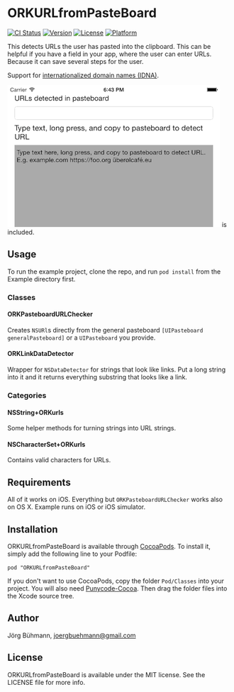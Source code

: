# ORKURLfromPasteBoard

[![CI Status](http://img.shields.io/travis/orkoden/ORKURLfromPasteBoard.svg?style=flat)](https://travis-ci.org/orkoden/ORKURLfromPasteBoard)
[![Version](https://img.shields.io/cocoapods/v/ORKURLfromPasteBoard.svg?style=flat)](http://cocoadocs.org/docsets/ORKURLfromPasteBoard)
[![License](https://img.shields.io/cocoapods/l/ORKURLfromPasteBoard.svg?style=flat)](http://cocoadocs.org/docsets/ORKURLfromPasteBoard)
[![Platform](https://img.shields.io/cocoapods/p/ORKURLfromPasteBoard.svg?style=flat)](http://cocoadocs.org/docsets/ORKURLfromPasteBoard)

This detects URLs the user has pasted into the clipboard. This can be helpful if you have a field in your app, where the user can enter URLs. Because it can save several steps for the user.

Support for [internationalized domain names (IDNA)](http://en.wikipedia.org/wiki/Internationalized_domain_name).

![example screenshot](ORKURLfromPasteBoard.gif) is included.

## Usage

To run the example project, clone the repo, and run `pod install` from the Example directory first.

### Classes
#### ORKPasteboardURLChecker
Creates `NSURl`s directly from the general pasteboard `[UIPasteboard generalPasteboard]` or a `UIPasteboard` you provide.

#### ORKLinkDataDetector
Wrapper for `NSDataDetector` for strings that look like links. Put a long string into it and it returns everything substring that looks like a link.

### Categories
#### NSString+ORKurls
Some helper methods for turning strings into URL strings. 

#### NSCharacterSet+ORKurls
Contains valid characters for URLs.

## Requirements

All of it works on iOS. Everything but `ORKPasteboardURLChecker` works also on OS X. Example runs on iOS or iOS simulator. 

## Installation

ORKURLfromPasteBoard is available through [CocoaPods](http://cocoapods.org). To install
it, simply add the following line to your Podfile:

    pod "ORKURLfromPasteBoard"


If you don't want to use CocoaPods, copy the folder `Pod/Classes` into your project. You will also need [Punycode-Cocoa](https://github.com/Wevah/Punycode-Cocoa). Then drag the folder files into the Xcode source tree.

## Author

Jörg Bühmann, joergbuehmann@gmail.com

## License

ORKURLfromPasteBoard is available under the MIT license. See the LICENSE file for more info.

